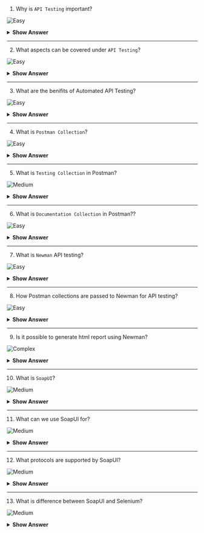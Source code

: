 1. Why is `API Testing` important?

![Easy](https://github.com/revaturelabs/interviewquestions/blob/dev/ComplexityTags/simple%20(2).svg)

<details>
<summary><b>Show Answer</b></summary>
<blockquote>

- API Testing is important for ensuring that API which we built performs as expected when faced with a wide variety of expected and unexpected requests.

</blockquote>
</details>
  
---

2. What aspects can be covered under `API Testing`?

![Easy](https://github.com/revaturelabs/interviewquestions/blob/dev/ComplexityTags/simple%20(2).svg)

<details>
<summary><b>Show Answer</b></summary>
<blockquote>

API testing can be done on the below aspects:
- `Functional Testing`: Checks API's functionality, takes payload in the form of JSON or XML and provides the response code and response body. 
- `Load Testing`:  Checks the performance under the specific load and determines how much traffic the API can handle before being overloaded. 
- `Security Testing`: Checks vulnerabilities like authentication and sensitive data is encrypted over HTTP and includes penetration testing validating authentication.

</blockquote>
</details>
  
---

3. What are the benifits of Automated API Testing?

![Easy](https://github.com/revaturelabs/interviewquestions/blob/dev/ComplexityTags/simple%20(2).svg)

<details><summary><b> Show Answer</b></summary>

<blockquote>

There are many benefits to automating API testing, including:
- **Improved accuracy**: Automated tests improves precision than manual testing.
- **Reduced cost**: Comparatively less expensive to run than manual tests.
- **Increased coverage**: Can cover a larger area of functionality than manual tests.
- **Faster feedback**: More quicker results than manual tests.
- **Easier maintenance**: Easier to maintain and update than manual tests.
- **Reduced human error**: Produce less errors than manual tests run by DevOps.

</blockquote>

</details>

---

4. What is `Postman Collection`?

![Easy](https://github.com/revaturelabs/interviewquestions/blob/dev/ComplexityTags/simple%20(2).svg)

<details>
<summary><b>Show Answer</b></summary>
<blockquote>

- `Postman Collection` is a tidy way to group our API requests together so you can save, reuse, and share them with others.
  
  
</blockquote>
</details>
  
---

5. What is `Testing Collection` in Postman?

![Medium](https://github.com/revaturelabs/interviewquestions/blob/dev/ComplexityTags/Medium%20(2).svg)

<details>
<summary><b>Show Answer</b></summary>
<blockquote>

- Testing Collection in Postman are used for testing the behavior of our API. 
- We can communicate with other team members about how API functions or demonstrating the API’s behavior under various circumstances.

</blockquote>
</details>
  
---
  
6. What is `Documentation Collection` in Postman??

![Easy](https://github.com/revaturelabs/interviewquestions/blob/dev/ComplexityTags/simple%20(2).svg)

<details><summary><b> Show Answer</b></summary>

<blockquote>

- Documentation Collection in Postman are used for documentation, or showing others how to consume the API.
- Documentation should cover why the APIs used are important, the how and why to use each endpoint, with examples.
     
</blockquote>

</details>

---

7. What is `Newman` API testing?
   
![Easy](https://github.com/revaturelabs/interviewquestions/blob/dev/ComplexityTags/simple%20(2).svg)

<details><summary><b> Show Answer</b></summary>

<blockquote>

- `Newman` is a command-line Collection Runner for Postman. 
- We can run and test a Postman Collection directly from the command line. 
- It's built with extensibility in mind and easily integrates with CI servers and build systems.
- Newman resides in the npm registry and on GitHub.

</blockquote>

</details>
  
---

8. How Postman collections are passed to Newman for API testing?
   
![Easy](https://github.com/revaturelabs/interviewquestions/blob/dev/ComplexityTags/simple%20(2).svg)

<details><summary><b> Show Answer</b></summary>

<blockquote>

- Newman expects or consumes the JSON version of the collection as input.
- It can be obtained by simply exporting the collection in JSON collection format from postman or the URL of the Postman collection which is nothing but the same JSON that’s obtained by the collection export.

```
newman run {{collectionJsonPath}}
      OR
newman run {{collectionUrl}}
```

</blockquote>

</details>
  
---

9. Is it possible to generate html report using Newman?
   
![Complex](https://github.com/revaturelabs/interviewquestions/blob/dev/ComplexityTags/Complex%20(2).svg)

<details><summary><b> Show Answer</b></summary>

<blockquote>

- There are few custom node modules available for generating Newman test execution reports. 
- First we need ot install `newman-html-reporter` module.

```
npm install -g newman-reporter-html
```
- Once the node module is installed, it can be used along with the Newman run command as follows:

```
newman run Postman_Newman_Collection.json -e enVariable.json -r html
```
- The '-r' flag, indicates the newman-reporter-html module to be used with the Newman collection run.

</blockquote>

</details>
  
---

10. What is `SoapUI`?

![Medium](https://github.com/revaturelabs/interviewquestions/blob/dev/ComplexityTags/Medium%20(2).svg)

<details>
<summary><b>Show Answer</b></summary>
<blockquote>

- `SoapUI` is a tool for testing Web Services; these can be the SOAP Web Services as well RESTful Web Services or HTTP based services. 
- `SoapUI` is an Open Source and completely free tool with a commercial companion called `ReadyAPI` that has extra functionality for companies with mission critical Web Services.

</blockquote>
</details>
  
---

11. What can we use SoapUI for?

![Medium](https://github.com/revaturelabs/interviewquestions/blob/dev/ComplexityTags/Medium%20(2).svg)

<details>
<summary><b>Show Answer</b></summary>
<blockquote>

- SoapUI can be used for complete RESTful API and SOAP Web Service testing.
- We can do Functional Testing, Performance Testing, Interoperability Testing & Regression Testing etc using SoapUI. 
- Using SoapUI we can-
  - simulate Web Services. 
  - record tests and use them Later. 
  - create code stubs from the WSDL. 
  - create REST specifications(WADL)from recorded communication.
  - Just right click a functional test and run it as a load test.
  
</blockquote>
</details>
  
---

12. What protocols are supported by SoapUI?

![Medium](https://github.com/revaturelabs/interviewquestions/blob/dev/ComplexityTags/Medium%20(2).svg)

<details>
<summary><b>Show Answer</b></summary>
<blockquote>

- SoapUI has the most comprehensive support for various protocols as shown below:
  ![SoapUI protocols](https://user-images.githubusercontent.com/110081175/200236666-56cd75e8-7256-4ed6-8f67-c34b4437bd0a.PNG)
  
</blockquote>
</details>
  
---

13. What is difference between SoapUI and Selenium?

![Medium](https://github.com/revaturelabs/interviewquestions/blob/dev/ComplexityTags/Medium%20(2).svg)

<details>
<summary><b>Show Answer</b></summary>
<blockquote>

|SoapUI                               |Selenium                           |
|-------------------------------------|-----------------------------------|
| SoapUI is NOT used for User Interface Testing. It is only used for WebAPI or WebService Testing | Selenium is used for User Interface Testing.|
| Capability to test the data sent and received between the web browser and a web server. Can test the protocols/technologies such as REST, SOAP. | Selenium cannot test protocols, but they can test the UI behavior.|
| SoapUI able to perform functional, load and Security Testing of the above-mentioned technologies.| Selenium can perform only Functional Testing. Performance Testing to some extent because we can track execution time with regards to the performance but cannot test multi user and multi tenancy. Selenium certainly cannot be used for security testing. |
|SoapUI is PROTOCOL Dependent and NOT browser dependent. | Selenium depends on the browser capabilities. |
</blockquote>
</details>
